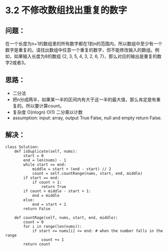 # 3.2 不修改数组找出重复的数字

## 问题：

在一个长度为n+1的数组里的所有数字都在1到n的范围内，所以数组中至少有一个数字是重复的。请找出数组中任意一个重复的数字，但不能修改输入的数组。例如，如果输入长度为8的数组 {2, 3, 5, 4, 3, 2, 6, 7}，那么对应的输出是重复的数字2或者3。

## 思路：

* 二分法
* 把n分成两半，如果某一半的区间内有大于这一半的最大值，那么肯定是有重复的。所以要计算count。
* 复杂度 O\(nlogn\) O\(1\)  二分乘以计数
* assumption: input: array, output True False, null and empty return False.

## 解决：

```text
class Solution:
    def isDuplicate(self, nums):
        start = 0
        end = len(nums) - 1
        while start <= end:
            middle = start + (end - start) // 2
            count = self.countRange(nums, start, end, middle)
        if start == end:
            if count > 1:
                return True
        if count > middle - start + 1:
            end = middle
        else:
            end = start + 1
        return False
            
    def countRage(self, nums, start, end, middle):
        count = 0
        for i in range(len(nums)):
            if start <= nums[i] <= end: # when the number falls in the range
                count += 1
        return count
```

